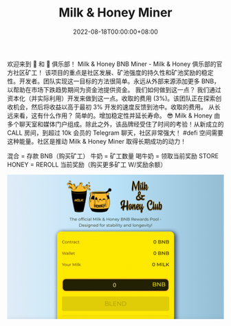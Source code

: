 ﻿---
title: "Milk & Honey Miner"
description: "社区驱动的 BNB 奖励池 |由经验丰富的开发团队组成，探索外部收入机会以延长池寿命."
date: 2022-08-18T00:00:00+08:00
lastmod: 2022-08-18T00:00:00+08:00
draft: false
authors: ["boogArno"]
featuredImage: "milk-honey-miner.png"
tags: ["High risk","Milk & Honey Miner"]
categories: ["nfts"]
nfts: ["High risk"]
blockchain: "BSC"
website: "https://milkhoneyminer.com/"
twitter: "https://twitter.com/MilkHoneyCrypto"
discord: "https://discord.gg/Bmy6b8SuvV"
telegram: "https://t.me/MilkHoneyMiner"
github: ""
youtube: ""
twitch: ""
facebook: ""
instagram: ""
reddit: ""
medium: ""
steam: ""
gitbook: ""
googleplay: ""
appstore: ""
status: "Live"
weight: 
lightgallery: true
toc: true
pinned: false
recommend: false
recommend1: false
---
欢迎来到 🥛 和 🍯 俱乐部！
Milk & Honey BNB Miner - Milk & Honey 俱乐部的官方社区矿工！
该项目的重点是社区发展、矿池强度的持久性和矿池奖励的稳定性。开发者。团队实现这一目标的方法很简单。永远从外部来源添加更多 BNB，以帮助在市场下跌趋势期间为资金池提供资金。
我们如何做到这一点？
我们通过资本化（并实际利用）开发来做到这一点。收取的费用 (3%)。该团队正在探索创收机会，然后将收益以高于最初 3% 开发的速度反馈到池中。收取的费用。
从长远来看，这有什么作用？
简单的。增加稳定性并延长寿命。 😎
Milk & Honey 由多个聊天室和媒体门户组成。除此之外，该品牌经受住了时间的考验！从新成立的 CALL 房间，到超过 10k 会员的 Telegram 聊天，社区非常强大！ #defi 空间需要这种能量。社区是推动 Milk & Honey Miner 取得长期成功的动力！

  混合 = 存款 BNB（购买矿工）
  牛奶 = 矿工数量
  喝牛奶 = 领取当前奖励
  STORE HONEY = REROLL 当前奖励（购买更多矿工 W/奖励余额）

![milkhoneyminer-dapp-high-risk-bsc-image1_a3a0febb7e783121e471e1c3049c423c](milkhoneyminer-dapp-high-risk-bsc-image1_a3a0febb7e783121e471e1c3049c423c.png)